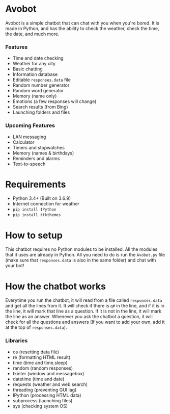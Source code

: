 # Avobot

Avobot is a simple chatbot that can chat with you when you're bored. It is made in Python, and has the ability to check the weather, check the time, the date, and much more. 

### Features

- Time and date checking
- Weather for any city
- Basic chatting
- Information database
- Editable ``responses.data`` file
- Random number generator
- Random word generator
- Memory (name only)
- Emotions (a few responses will change)
- Search results (from Bing)
- Launching folders and files

### Upcoming Features

- LAN messaging
- Calculator
- Timers and stopwatches
- Memory (names & birthdays)
- Reminders and alarms
- Text-to-speech

# Requirements 

- Python 3.4+ (Built on 3.6.9) 
- Internet connection for weather
- ``pip install IPython``
- ``pip install ttkthemes``

# How to setup

This chatbot requires no Python modules to be installed. All the modules that it uses are already in Python. All you need to do is run the ``Avobot.py`` file (make sure that ``responses.data`` is also in the same folder) and chat with your bot!

# How the chatbot works

Everytime you run the chatbot, it will read from a file called ``responses.data`` and get all the lines from it. It will check if there is ``q#`` in the line, and if it is in the line, it will mark that line as a question. If it is not in the line, it will mark the line as an answer. Whenever you ask the chatbot a question, it will check for all the questions and answers (If you want to add your own, add it at the top of ``responses.data``).

### Libraries

- os (resetting data file)
- re (formatting HTML result)
- time (time and time.sleep)
- random (random responses)
- tkinter (window and messagebox)
- datetime (time and date)
- requests (weather and web search)
- threading (preventing GUI lag)
- IPython (processing HTML data)
- subprocess (launching files)
- sys (checking system OS)
